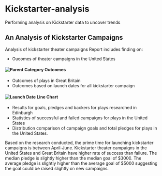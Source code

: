 # Kickstarter-analysis
Performing analysis on Kickstarter data to uncover trends
## An Analysis of Kickstarter Campaigns 
Analysis of kickstarter theater campaigns
Report includes finding on:
* Oucomes of theater campaigns in the United States
 
#### ![Parent Category Outcomes](https://user-images.githubusercontent.com/99496240/156863624-dcef9f6a-cbfe-459c-a4d5-96865a1471b0.png)
* Outcomes of plays in Great Britain 
* Outcomes based on launch dates for all kickstarter campaign

#### ![Launch Date Line Chart](https://user-images.githubusercontent.com/99496240/156863640-c1b4388a-4259-480b-aefa-ad64de4726ce.png)
* Results for goals, pledges and backers for plays researched in Edinburgh
* Statistics of successful and failed campaigns for plays in the United States 
* Distribution comparison of campaign goals and total pledges for plays in the United States. 

Based on the research conducted, the prime time for launching kickstarter campaigns is between April-June. Kickstarter theater campaigns in the United States and Great Britain have higher rate of success than failure. The median pledge is slightly higher than the median goal of $3000. The average pledge is slightly higher than the average goal of $5000 suggesting the goal could be raised slightly on new campaigns.
